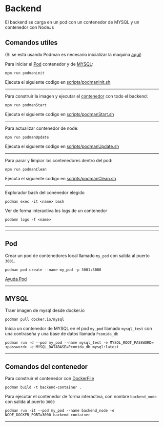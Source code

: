 # Backend

El backend se carga en un pod con un contenedor de MYSQL y un contenedor con NodeJs

## Comandos utiles
(Si se está usando Podman es necesario inicializar la maquina [aquí](https://github.com/containers/podman/blob/main/docs/tutorials/podman-for-windows.md))

Para iniciar el [Pod](#pod) contenedor y de [MYSQL](#mysql): 
```
npm run podmaninit
```
Ejecuta el siguiente codigo en [scripts/podmanInit.sh](./scripts/podmanInit.sh)

---
Para construir la imagen y ejecutar el [contenedor](#comandos-del-contenedor) con todo el backend: 
```
npm run podmanStart
```
Ejecuta el siguiente codigo en [scripts/podmanStart.sh](./scripts/podmanStart.sh)

---
Para actualizar contenedor de node:
```
npm run podmanUpdate
```
Ejecuta el siguiente codigo en [scripts/podmanUpdate.sh](./scripts/podmanUpdate.sh)

---

Para parar y limpiar los contenedores dentro del pod:
```
npm run podmanClean
```
Ejecuta el siguiente codigo en [scripts/podmanClean.sh](./scripts/podmanClean.sh)

---

Explorador bash del conenedor elegido
```
podman exec -it <name> bash
```

Ver de forma interactiva los logs de un contenedor
```
podamn logs -f <name>
```
---
---

## Pod

Crear un pod de contenedores local llamado ```my_pod``` con salida al puerto ```3001```.

```
podman pod create --name my_pod -p 3001:3000
```

[Ayuda Pod](https://mohitgoyal-co.translate.goog/2021/04/23/spinning-up-and-managing-pods-with-multiple-containers-with-podman/?_x_tr_sl=en&_x_tr_tl=es&_x_tr_hl=es&_x_tr_pto=sc)

---
## MYSQL

Traer imagen de mysql desde docker.io
```
podman pull docker.io/mysql
```

Inicia un contenedor de MYSQL en el pod ```my_pod``` llamado ```mysql_test``` con una contraseña y una base de datos llamada ```Pcomida_db```

```
podman run -d --pod my_pod --name mysql_test -e MYSQL_ROOT_PASSWORD=<password> -e MYSQL_DATABASE=Pcomida_db mysql:latest
```

---
## Comandos del contenedor

Para construir el contenedor con [DockerFile](./backend/Dockerfile)

```
podman build -t backend-container .
```

Para ejecutar el contenedor de forma interactiva, con nombre ```backend_node``` con salida al puerto ```3000```

```
podman run -it --pod my_pod --name backend_node -e NODE_DOCKER_PORT=3000 backend-container
```

---
